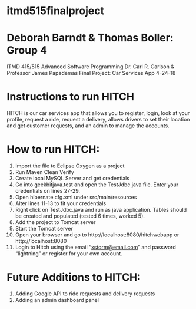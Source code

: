 # itmd515finalproject

# Deborah Barndt & Thomas Boller: Group 4
ITMD 415/515 Advanced Software Programming
Dr. Carl R. Carlson & Professor James Papademas
Final Project: Car Services App
4-24-18

# Instructions to run HITCH

HITCH is our car services app that allows you to register, login, look at your profile, request a ride, request a delivery, allows drivers to set their location and get customer requests, and an admin to manage the accounts.

# How to run HITCH:
1.	Import the file to Eclipse Oxygen as a project
2.	Run Maven Clean Verify
3.	Create local MySQL Server and get credentials
4.	Go into geekbitjava.test and open the TestJdbc.java file. Enter your credentials on lines 27-29.
5.	Open hibernate.cfg.xml under src/main/resources
6.	Alter lines 11-13 to fit your credentials
7.	Right click on TestJdbc.java and run as java application. Tables should be created and populated (tested 6 times, worked 5).
8.	Add the project to Tomcat server
9.	Start the Tomcat server
10.	Open your browser and go to http://localhost:8080/hitchwebapp or http://localhost:8080 
11.	Login to Hitch using the email “xstorm@email.com” and password “lightning” or register for your own account.

# Future Additions to HITCH:
1.	Adding Google API to ride requests and delivery requests
2.	Adding an admin dashboard panel
